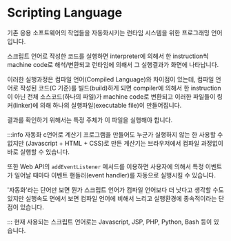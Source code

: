 # Scripting Language

기존 응용 소프트웨어의 작업들을 자동화시키는 런타임 시스템을 위한 프로그래밍 언어입니다.

스크립트 언어로 작성한 코드를 실행하면 interpreter에 의해서 한 instruction씩 machine code로 해석/변환되고 런타임에 의해서 그 실행결과가 화면에 나타납니다.

이러한 실행과정은 컴파일 언어(Compiled Language)와 차이점이 있는데, 컴파일 언어로 작성된 코드(C 기준)를 빌드(build)하게 되면 compiler에 의해서 한 instruction이 아닌 전체 소스코드(하나의 파일)가 machine code로 변환되고 이러한 파일들이 링커(linker)에 의해 하나의 실행파일(executable file)이 만들어집니다.

결과를 확인하기 위해서는 특정 주체가 이 파일을 실행해야 합니다.

:::info 자동화
c언어로 계산기 프로그램을 만들어도 누군가 실행하지 않는 한 사용할 수 없지만 (Javascript + HTML + CSS)로 만든 계산기는 브라우저에서 컴파일 과정없이 바로 실행할 수 있습니다.

또한 Web API의 `addEventListener` 메서드를 이용하면 사용자에 의해서 특정 이벤트가 일어날 때마다 이벤트 핸들러(event handler)를 자동으로 실행시킬 수 있습니다.

'자동화'라는 단어만 보면 뭔가 스크립트 언어가 컴파일 언어보다 더 낫다고 생각할 수도 있지만 실행속도 면에서 보면 컴파일 언어에 비해서 느리고 실행환경에 종속적이라는 단점이 있습니다.

:::
현재 사용되는 스크립트 언어로는 Javascript, JSP, PHP, Python, Bash 등이 있습니다.
